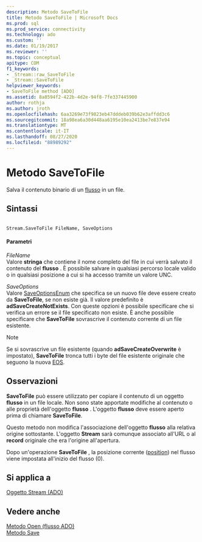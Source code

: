 ```yaml
---
description: Metodo SaveToFile
title: Metodo SaveToFile | Microsoft Docs
ms.prod: sql
ms.prod_service: connectivity
ms.technology: ado
ms.custom: ''
ms.date: 01/19/2017
ms.reviewer: ''
ms.topic: conceptual
apitype: COM
f1_keywords:
- _Stream::raw_SaveToFile
- _Stream::SaveToFile
helpviewer_keywords:
- SaveToFile method [ADO]
ms.assetid: 8a8594f2-422b-4d2e-94f8-7fe337445900
author: rothja
ms.author: jroth
ms.openlocfilehash: 6aa3269e73f9823eb47dddeb039b62e3affdd3c6
ms.sourcegitcommit: 18a98ea6a30d448aa6195e10ea2413be7e837e94
ms.translationtype: MT
ms.contentlocale: it-IT
ms.lasthandoff: 08/27/2020
ms.locfileid: "88989292"
---
```

# <a name="savetofile-method"></a>Metodo SaveToFile
Salva il contenuto binario di un [flusso](./stream-object-ado.md) in un file.  
  
## <a name="syntax"></a>Sintassi  
  
```  
  
Stream.SaveToFile FileName, SaveOptions  
```  
  
#### <a name="parameters"></a>Parametri  
 *FileName*  
 Valore **stringa** che contiene il nome completo del file in cui verrà salvato il contenuto del **flusso** . È possibile salvare in qualsiasi percorso locale valido o in qualsiasi posizione a cui si ha accesso tramite un valore UNC.  
  
 *SaveOptions*  
 Valore [SaveOptionsEnum](./saveoptionsenum.md) che specifica se un nuovo file deve essere creato da **SaveToFile**, se non esiste già. Il valore predefinito è **adSaveCreateNotExists**. Con queste opzioni è possibile specificare che si verifica un errore se il file specificato non esiste. È anche possibile specificare che **SaveToFile** sovrascrive il contenuto corrente di un file esistente.  
  
> [!NOTE]
>  Se si sovrascrive un file esistente (quando **adSaveCreateOverwrite** è impostato), **SaveToFile** tronca tutti i byte del file esistente originale che seguono la nuova [EOS](./eos-property.md).  
  
## <a name="remarks"></a>Osservazioni  
 **SaveToFile** può essere utilizzato per copiare il contenuto di un oggetto **flusso** in un file locale. Non sono state apportate modifiche al contenuto o alle proprietà dell'oggetto **flusso** . L'oggetto **flusso** deve essere aperto prima di chiamare **SaveToFile**.  
  
 Questo metodo non modifica l'associazione dell'oggetto **flusso** alla relativa origine sottostante. L'oggetto **Stream** sarà comunque associato all'URL o al **record** originale che era l'origine all'apertura.  
  
 Dopo un'operazione **SaveToFile** , la posizione corrente ([position](./position-property-ado.md)) nel flusso viene impostata all'inizio del flusso (0).  
  
## <a name="applies-to"></a>Si applica a  
 [Oggetto Stream (ADO)](./stream-object-ado.md)  
  
## <a name="see-also"></a>Vedere anche  
 [Metodo Open (flusso ADO)](./open-method-ado-stream.md)   
 [Metodo Save](./save-method.md)